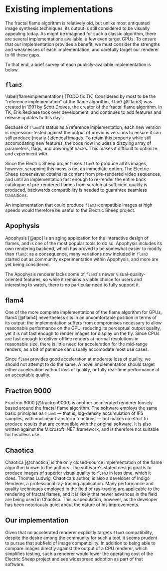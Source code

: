 # Existing implementations

The fractal flame algorithm is relatively old, but unlike most antiquated
image synthesis techniques, its output is still considered to be visually
appealing today. As might be imagined for such a classic algorithm, there
are several implementations available; a few even target GPUs. To ensure
that our implementation provides a benefit, we must consider the strengths
and weaknesses of each implementation, and carefully target our renderer to
fill these gaps.

To that end, a brief survey of each publicly-available implementation is
below.

## `flam3`

\label{flameimplementation}
[TODO  fix TK]
Considered by most to be the "reference implementation" of the flame
algorithm, `flam3` [@flam3] was created in 1991 by Scott Draves, the
creator of the fractal flame algorithm. In TK, Erik Reckase took over
development, and continues to add features and release updates to this day.

Because of `flam3`'s status as a reference implementation, each new version
is regression-tested against the output of previous versions to ensure it
can still produce (nearly-)identical images. To retain this property while
still accomodating new features, the code now includes a dizzying array of
parameters, flags, and downright hacks. This makes it difficult to optimize
and experiment with.

Since the Electric Sheep project uses `flam3` to produce all its images,
however, scrapping this mess is not an immediate option. The Electric Sheep
screensaver obtains its content from pre-rendered video sequences, and
until an implementation fast enough to re-render the entire back catalogue
of pre-rendered flames from scratch at sufficient quality is produced,
backwards compatibility is needed to guarantee seamless transitions.

An implementation that could produce `flam3`-compatible images at high
speeds would therefore be useful to the Electric Sheep project.

## Apophysis

Apophysis [@apo] is an aging application for the interactive design of
flames, and is one of the most popular tools to do so. Apophysis includes
its own rendering backend, which has proved to be somewhat easier to modify
than `flam3`; as a consequence, many variations now included in `flam3`
started out as community experimentation within Apophysis, and more are yet
being considered.

The Apophysis renderer lacks some of `flam3`'s newer
visual-quality-oriented features, so while it remains a viable choice for
users and interesting to watch, there is no particular need to fully
support it.

## flam4

One of the more complete implementations of the flame algorithm for GPUs,
flam4 [@flam4] nevertheless sits in an uncomfortable position in terms of
its output: the implementation suffers from compromises necessary to allow
reasonable performance on the GPU, reducing its perceptual output quality,
yet it is not fast enough to render images for display on the fly. Since
CPUs are fast enough to deliver offline renders at normal resolutions in
reasonable size, there is little need for acceleration for the mid-range
renders, as a bit of patience can usually accomodate most use cases.

Since `flam4` provides good acceleration at moderate loss of quality, we
should not attempt to do the same. A novel implementation should target
either acceleration without loss of quality, or fully real-time performance
at an acceptable quality.

## Fractron 9000

Fractron 9000 [@fractron9000] is another accelerated renderer loosely based
around the fractal flame algorithm. The software employs the same basic
principles as `flam3` — that is, log-density accumulation of IFS samples,
with nonlinear transform functions — but makes no effort to produce results
that are compatible with the original software. It is also written against
the Microsoft .NET framework, and is therefore not suitable for headless
use.

## Chaotica

Chaotica [@chaotica] is the only closed-source implementation of the flame
algorithm known to the authors. The software's stated design goal is to
produce images of superior visual quality to `flam3` in less time, which it
does.  Thomas Ludwig, Chaotica's author, is also a developer of Indigo
Renderer, a professional ray-tracing application. Many performance and
quality techniques employed in the field of ray-tracing are applicable to
the rendering of fractal flames, and it is likely that newer advances in
the field are being used in Chaotica. This is speculation, however, as the
developer has been notoriously quiet about the nature of his improvements.

## Our implementation

Given that no accelerated renderer explicitly targets `flam3`
compatibility, despite the desire among the community for such a tool, it
seems prudent to pursue that subfield of image compatibility. In addition
to being able to compare images directly against the output of a CPU
renderer, which simplifies testing, such a renderer would lower the
operating cost of the Electric Sheep project and see widespread adoption as
part of that software.

<!-- However, an implementation capable of real-time rendering has a
greater potential novelty, both in terms of the rendering techniques used
and the applications in which such a renderer would be used. The techniques
required to produce such a renderer have not yet been developed; in the
current generation of hardware, there is simply not enough computing power
available to implement the traditional algorithm, however optimized, at HD
resolutions and update rates with sufficient quality. Focusing on a
real-time renderer would therefore be an ambitious risk, but one which
might generate substantial interest.

In light of this, we have decided to divide our efforts between both goals.
For this project, we will produce a single application, but one that
contains two different render paths. This approach has many implications
for our project, and applies constraints to the design of the application
and libraries. It is believed that this balances the risk of having an
unsuccessful project with the rewards offered by a novel, real-time
implementation. -->

